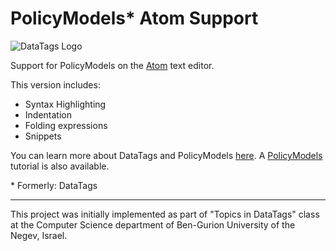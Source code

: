 # PolicyModels* Atom Support


![DataTags Logo](https://github.com/IQSS/DataTaggingLibrary/raw/master/DataTagsLib/DOCS/datatags-logo-large.png)

Support for PolicyModels on the [Atom](http://atom.io) text editor.

This version includes:
  * Syntax Highlighting
  * Indentation
  * Folding expressions
  * Snippets

You can learn more about DataTags and PolicyModels [here](http://datatags.org). A [PolicyModels](http://datatagginglibrary.readthedocs.io) tutorial is also available.

\* Formerly: DataTags

---

This project was initially implemented as part of "Topics in DataTags" class at the Computer Science department of Ben-Gurion University of the Negev, Israel.

